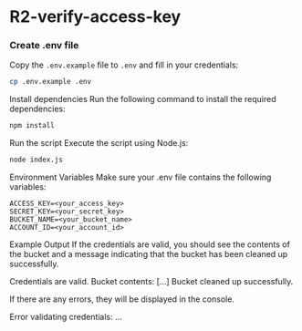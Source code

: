 # R2-verify-access-key

### Create .env file
Copy the `.env.example` file to `.env` and fill in your credentials:
```sh
cp .env.example .env
```
Install dependencies
Run the following command to install the required dependencies:
```sh
npm install
```
Run the script
Execute the script using Node.js:

```sh
node index.js
```

Environment Variables
Make sure your .env file contains the following variables:
```env
ACCESS_KEY=<your_access_key>
SECRET_KEY=<your_secret_key>
BUCKET_NAME=<your_bucket_name>
ACCOUNT_ID=<your_account_id>
```
Example Output
If the credentials are valid, you should see the contents of the bucket and a message indicating that the bucket has been cleaned up successfully.

Credentials are valid. Bucket contents: [...]
Bucket cleaned up successfully.

If there are any errors, they will be displayed in the console.

Error validating credentials: ...

